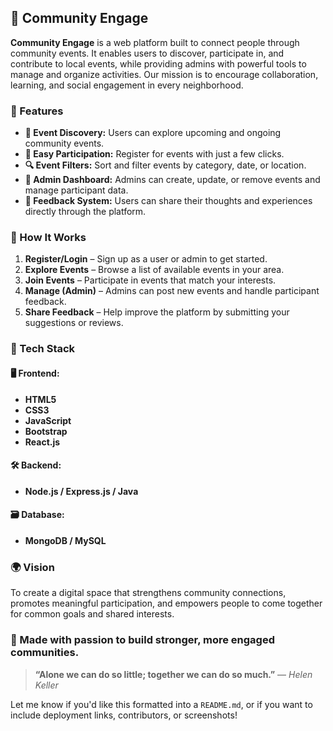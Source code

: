 

## 🌟 Community Engage

**Community Engage** is a web platform built to connect people through community events. It enables users to discover, participate in, and contribute to local events, while providing admins with powerful tools to manage and organize activities. Our mission is to encourage collaboration, learning, and social engagement in every neighborhood.


### 🔑 Features

* **📅 Event Discovery:** Users can explore upcoming and ongoing community events.
* **📝 Easy Participation:** Register for events with just a few clicks.
* **🔍 Event Filters:** Sort and filter events by category, date, or location.
* **📢 Admin Dashboard:** Admins can create, update, or remove events and manage participant data.
* **💬 Feedback System:** Users can share their thoughts and experiences directly through the platform.


### 🚀 How It Works

1. **Register/Login** – Sign up as a user or admin to get started.
2. **Explore Events** – Browse a list of available events in your area.
3. **Join Events** – Participate in events that match your interests.
4. **Manage (Admin)** – Admins can post new events and handle participant feedback.
5. **Share Feedback** – Help improve the platform by submitting your suggestions or reviews.

### 🧰 Tech Stack

#### 🖥 Frontend:

* **HTML5**
* **CSS3**
* **JavaScript**
* **Bootstrap**
* **React.js** 

#### 🛠 Backend:

* **Node.js / Express.js / Java** 

#### 🗃️ Database:

* **MongoDB / MySQL**



### 🌍 Vision

To create a digital space that strengthens community connections, promotes meaningful participation, and empowers people to come together for common goals and shared interests.


### 💚 Made with passion to build stronger, more engaged communities.

> **“Alone we can do so little; together we can do so much.”**
> — *Helen Keller*



Let me know if you'd like this formatted into a `README.md`, or if you want to include deployment links, contributors, or screenshots!

